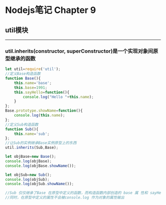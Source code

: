 # Nodejs笔记 Chapter 9
## util模块

***
### util.inherits(constructor, superConstructor)是一个实现对象间原型继承的函数
```js
let util=require('util');
//定义Base构造函数
function Base(){
    this.name='base';
    this.base=1991;
    this.sayHello=function(){
        console.log("Hello "+this.name);
    }
};
Base.prototype.showName=function(){
    console.log(this.name);
};
//定义Sub构造函数
function Sub(){
    this.name='sub';
};
//让Sub的实例继承Base实例原型上的东西
util.inherits(Sub,Base);

let objBase=new Base();
console.log(objBase);
console.log(objBase.showName());

let objSub=new Sub();
console.log(objSub);
console.log(objSub.showName());

//Sub 仅仅继承了Base 在原型中定义的函数，而构造函数内部创造的 base 属 性和 sayHello 函数都没有被 Sub 继承。
//同时，在原型中定义的属性不会被console.log 作为对象的属性输出
```
